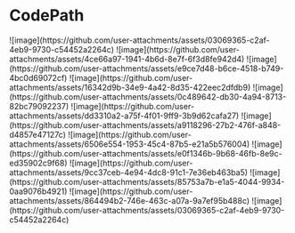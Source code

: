 # CodePath

<TR>
	<td>![image](https://github.com/user-attachments/assets/03069365-c2af-4eb9-9730-c54452a2264c)</td>
	<td>![image](https://github.com/user-attachments/assets/4ce66a97-1941-4b6d-8e7f-6f3d8fe942d4)</td>
	<td>![image](https://github.com/user-attachments/assets/e9ce7d48-b6ce-4518-b749-4bc0d69072cf)</td>
	<td>![image](https://github.com/user-attachments/assets/16342d9b-34e9-4a42-8d35-422eec2dfdb9)</td>
	<td>![image](https://github.com/user-attachments/assets/0c489642-db30-4a94-8713-82bc79092237)</td>
	<td>![image](https://github.com/user-attachments/assets/dd3310a2-a75f-4f01-9ff9-3b9d62cafa27)</td>
	<td>![image](https://github.com/user-attachments/assets/a9118296-27b2-476f-a848-d4857e47127c)</td>
	<td>![image](https://github.com/user-attachments/assets/6506e554-1953-45c4-87b5-e21a5b576004)</td>
	<td>![image](https://github.com/user-attachments/assets/e0f1346b-9b68-46fb-8e9c-ed35902c9f68)</td>
	<td>![image](https://github.com/user-attachments/assets/9cc37ceb-4e94-4dc8-91c1-7e36eb463ba5)</td>
	<td>![image](https://github.com/user-attachments/assets/85753a7b-e1a5-4044-9934-0aa9076b4921)</td>
	<td>![image](https://github.com/user-attachments/assets/864494b2-746e-463c-a07a-9a7ef95b488c)</td>
</TR>
<TR>
	<td>![image](https://github.com/user-attachments/assets/03069365-c2af-4eb9-9730-c54452a2264c)</td>
</TR>



